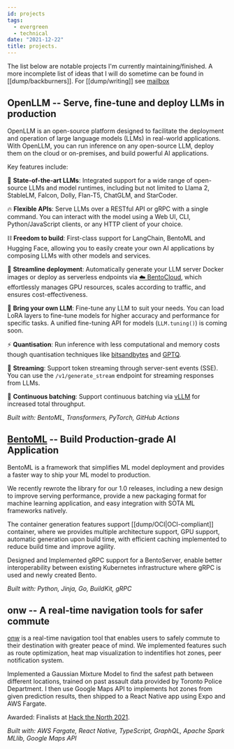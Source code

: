 ```yaml
---
id: projects
tags:
  - evergreen
  - technical
date: "2021-12-22"
title: projects.
---
```


The list below are notable projects I'm currently maintaining/finished. A more incomplete list of ideas that I will do sometime can be found in [[dump/backburners]]. For [[dump/writing]] see [mailbox](/posts/)

## OpenLLM -- Serve, fine-tune and deploy LLMs in production

OpenLLM is an open-source platform designed to facilitate the deployment and operation of large language models (LLMs) in real-world applications. With OpenLLM, you can run inference on any open-source LLM, deploy them on the cloud or on-premises, and build powerful AI applications.

Key features include:

🚂 **State-of-the-art LLMs**: Integrated support for a wide range of open-source LLMs and model runtimes, including but not limited to Llama 2, StableLM, Falcon, Dolly, Flan-T5, ChatGLM, and StarCoder.

🔥 **Flexible APIs**: Serve LLMs over a RESTful API or gRPC with a single command. You can interact with the model using a Web UI, CLI, Python/JavaScript clients, or any HTTP client of your choice.

⛓️ **Freedom to build**: First-class support for LangChain, BentoML and Hugging Face, allowing you to easily create your own AI applications by composing LLMs with other models and services.

🎯 **Streamline deployment**: Automatically generate your LLM server Docker images or deploy as serverless endpoints via [☁️ BentoCloud](https://l.bentoml.com/bento-cloud), which effortlessly manages GPU resources, scales according to traffic, and ensures cost-effectiveness.

🤖️ **Bring your own LLM**: Fine-tune any LLM to suit your needs. You can load LoRA layers to fine-tune models for higher accuracy and performance for specific tasks. A unified fine-tuning API for models (`LLM.tuning()`) is coming soon.

⚡ **Quantisation**: Run inference with less computational and memory costs though quantisation techniques like [bitsandbytes](https://github.com/TimDettmers/bitsandbytes) and [GPTQ](https://arxiv.org/abs/2210.17323).

📡 **Streaming**: Support token streaming through server-sent events (SSE). You can use the `/v1/generate_stream` endpoint for streaming responses from LLMs.

🔄 **Continuous batching**: Support continuous batching via [vLLM](https://github.com/vllm-project/vllm) for increased total throughput.

_Built with: BentoML, Transformers, PyTorch, GitHub Actions_

## [BentoML](https://bentoml.com/) -- Build Production-grade AI Application

BentoML is a framework that simplifies ML model deployment and provides a faster way to ship your ML model to production.

We recently rewrote the library for our 1.0 releases, including a new design to improve serving performance, provide a new packaging format for machine learning application, and easy integration with SOTA ML frameworks natively.

The container generation features support [[dump/OCI|OCI-compliant]] container, where we provides multiple architecture support, GPU support, automatic generation upon build time, with efficient caching implemented to reduce build time and improve agility.

Designed and Implemented gRPC support for a BentoServer, enable better interoperability between existing Kubernetes infrastructure where gRPC is used and newly created Bento.

_Built with: Python, Jinja, Go, BuildKit, gRPC_

## onw -- A real-time navigation tools for safer commute

[onw](https://github.com/tiproad/omw) is a real-time navigation tool that enables users to safely commute to their destination with greater peace of mind. We implemented features such as route optimization, heat map visualization to indentifies hot zones, peer notification system.

Implemented a Gaussian Mixture Model to find the safest path between different locations, trained on past assault data provided by Toronto Police Department. I then use Google Maps API to implements hot zones from given prediction results, then shipped to a React Native app using Expo and AWS Fargate.

Awarded: Finalists at [Hack the North 2021](https://devpost.com/software/twogether).

_Built with: AWS Fargate, React Native, TypeScript, GraphQL, Apache Spark MLlib, Google Maps API_
